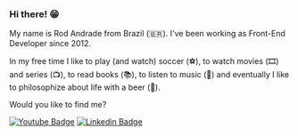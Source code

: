 ### Hi there! 😁

My name is Rod Andrade from Brazil (🇧🇷). I've been working as Front-End Developer since 2012. 

In my free time I like to play (and watch) soccer (⚽️), to watch movies (🎞️) and series (📺), to read books (📚), to listen to music (🎵) and eventually I like to philosophize about life with a beer (🍺).

Would you like to find me?

[![Youtube Badge](https://img.shields.io/badge/-Youtube-FF0000?style=flat-square&labelColor=FF0000&logo=youtube&logoColor=white&link=https://youtube.com/c/BateraEntrevista)](https://youtube.com/c/BateraEntrevista)
[![Linkedin Badge](https://img.shields.io/badge/-LinkedIn-blue?style=flat-square&logo=Linkedin&logoColor=white&link=https://www.linkedin.com/in/felipefialho)](https://www.linkedin.com/in/rodandradebcc/)

<!--
**rodrigoandradebcc/rodrigoandradebcc** is a ✨ _special_ ✨ repository because its `README.md` (this file) appears on your GitHub profile.

Here are some ideas to get you started:

- 🔭 I’m currently working on ...
- 🌱 I’m currently learning ...
- 👯 I’m looking to collaborate on ...
- 🤔 I’m looking for help with ...
- 💬 Ask me about ...
- 📫 How to reach me: ...
- 😄 Pronouns: ...
- ⚡ Fun fact: ...
-->
